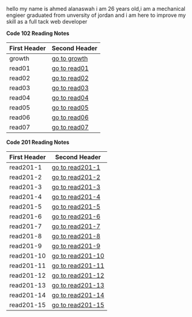 hello my name is ahmed alanaswah i am 26 years old,i am a mechanical engieer graduated from unversity of jordan and i am here to improve my skill as a full tack web developer

**Code 102 Reading Notes**

First Header | Second Header
------------ | -------------
growth |[go to growth](https://ahmed-alanaswah.github.io/Read-Notes/growth)
read01 |[go to read01](https://ahmed-alanaswah.github.io/Read-Notes/read-01)
read02 |[go to read02](https://ahmed-alanaswah.github.io/Read-Notes/read02)
read03 |[go to read03](https://ahmed-alanaswah.github.io/Read-Notes/read03)
read04 |[go to read04](https://ahmed-alanaswah.github.io/Read-Notes/read04)
read05 |[go to read05](https://ahmed-alanaswah.github.io/Read-Notes/read05)
read06 |[go to read06](https://ahmed-alanaswah.github.io/Read-Notes/read06)
read07 |[go to read07](https://ahmed-alanaswah.github.io/Read-Notes/read07)



**Code 201 Reading Notes**

First Header | Second Header
------------ | -------------
read201-1 |[go to read201-1](https://ahmed-alanaswah.github.io/Read-Notes/read201-1)
read201-2 |[go to read201-2](https://ahmed-alanaswah.github.io/Read-Notes/read201-2)
read201-3 |[go to read201-3](https://ahmed-alanaswah.github.io/Read-Notes/read201-3)
read201-4 |[go to read201-4](https://ahmed-alanaswah.github.io/Read-Notes/read201-4)
read201-5 |[go to read201-5](https://ahmed-alanaswah.github.io/Read-Notes/read201-5)
read201-6 |[go to read201-6](https://ahmed-alanaswah.github.io/Read-Notes/read201-6)
read201-7 |[go to read201-7](https://ahmed-alanaswah.github.io/Read-Notes/read201-7)
read201-8 |[go to read201-8](https://ahmed-alanaswah.github.io/Read-Notes/read201-8)
read201-9 |[go to read201-9](https://ahmed-alanaswah.github.io/Read-Notes/read201-9)
read201-10 |[go to read201-10](https://ahmed-alanaswah.github.io/Read-Notes/read201-10)
read201-11 |[go to read201-11](https://ahmed-alanaswah.github.io/Read-Notes/read201-11)
read201-12 |[go to read201-12](https://ahmed-alanaswah.github.io/Read-Notes/read201-12)
read201-13 |[go to read201-13](https://ahmed-alanaswah.github.io/Read-Notes/read201-13)
read201-14 |[go to read201-14](https://ahmed-alanaswah.github.io/Read-Notes/read201-14)
read201-15 |[go to read201-15](https://ahmed-alanaswah.github.io/Read-Notes/read201-15)
